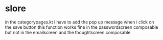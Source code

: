 ﻿# slore
in the categorypages.kt i have to add the pop up message when i click on the save button this function works fine in the passwordscreen composable 
but not in the emailscreen and the thoughtscreen composable
```kotlin


